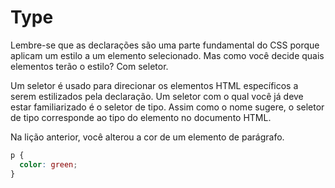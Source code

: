 # Type
Lembre-se que as declarações são uma parte fundamental do CSS porque aplicam um estilo a um elemento selecionado. Mas como você decide quais elementos terão o estilo? Com seletor.

Um seletor é usado para direcionar os elementos HTML específicos a serem estilizados pela declaração. Um seletor com o qual você já deve estar familiarizado é o seletor de tipo. Assim como o nome sugere, o seletor de tipo corresponde ao tipo do elemento no documento HTML.

Na lição anterior, você alterou a cor de um elemento de parágrafo.

```css
p {
  color: green;
}
```